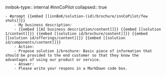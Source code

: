 innbok-type:: internal
#innCoPilot
collapsed:: true

	- #prompt {{embed [[innBoK/solution-(id)/brochure/innCoPilot/few shots]]}}
		- My business description:
		- {{embed [[AI business description/content]]}} {{embed [[solution 1/content]]}} {{embed [[solution id/brochure/content]]}} {{embed [[solution id/offerings/content]]}} {{embed [[solution id/components/content]]}}
		- Action:
		- Propose solution 1/brochure: Basic piece of information that should be provided to the end customer so that they know the advantages of using our product or service.
		- Answer:
		- Please write your respons in a MarkDown code box.